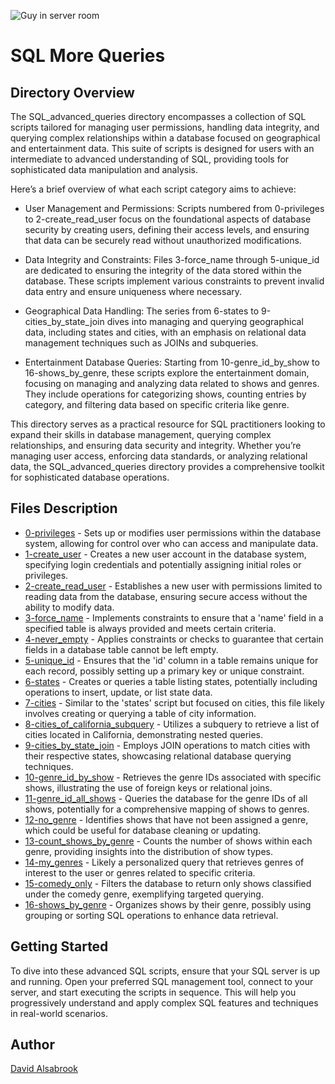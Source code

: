 
![Guy in server room](https://github.com/DAlsabrook/atlas-higher_level_programming/assets/112190470/b7834329-1e2d-4d8e-a601-54f59bac99e3)

# SQL More Queries

## Directory Overview
The SQL_advanced_queries directory encompasses a collection of SQL scripts tailored for managing user permissions, handling data integrity, and querying complex relationships within a database focused on geographical and entertainment data. This suite of scripts is designed for users with an intermediate to advanced understanding of SQL, providing tools for sophisticated data manipulation and analysis.

Here’s a brief overview of what each script category aims to achieve:

* User Management and Permissions: Scripts numbered from 0-privileges to 2-create_read_user focus on the foundational aspects of database security by creating users, defining their access levels, and ensuring that data can be securely read without unauthorized modifications.

* Data Integrity and Constraints: Files 3-force_name through 5-unique_id are dedicated to ensuring the integrity of the data stored within the database. These scripts implement various constraints to prevent invalid data entry and ensure uniqueness where necessary.

* Geographical Data Handling: The series from 6-states to 9-cities_by_state_join dives into managing and querying geographical data, including states and cities, with an emphasis on relational data management techniques such as JOINs and subqueries.

* Entertainment Database Queries: Starting from 10-genre_id_by_show to 16-shows_by_genre, these scripts explore the entertainment domain, focusing on managing and analyzing data related to shows and genres. They include operations for categorizing shows, counting entries by category, and filtering data based on specific criteria like genre.

This directory serves as a practical resource for SQL practitioners looking to expand their skills in database management, querying complex relationships, and ensuring data security and integrity. Whether you’re managing user access, enforcing data standards, or analyzing relational data, the SQL_advanced_queries directory provides a comprehensive toolkit for sophisticated database operations.

## Files Description

- [0-privileges](0-privileges.sql) - Sets up or modifies user permissions within the database system, allowing for control over who can access and manipulate data.
- [1-create_user](1-create_user.sql) - Creates a new user account in the database system, specifying login credentials and potentially assigning initial roles or privileges.
- [2-create_read_user](2-create_read_user.sql) - Establishes a new user with permissions limited to reading data from the database, ensuring secure access without the ability to modify data.
- [3-force_name](3-force_name.sql) - Implements constraints to ensure that a 'name' field in a specified table is always provided and meets certain criteria.
- [4-never_empty](4-never_empty.sql) - Applies constraints or checks to guarantee that certain fields in a database table cannot be left empty.
- [5-unique_id](5-unique_id.sql) - Ensures that the 'id' column in a table remains unique for each record, possibly setting up a primary key or unique constraint.
- [6-states](6-states.sql) - Creates or queries a table listing states, potentially including operations to insert, update, or list state data.
- [7-cities](7-cities.sql) - Similar to the 'states' script but focused on cities, this file likely involves creating or querying a table of city information.
- [8-cities_of_california_subquery](8-cities_of_california_subquery.sql) - Utilizes a subquery to retrieve a list of cities located in California, demonstrating nested queries.
- [9-cities_by_state_join](9-cities_by_state_join.sql) - Employs JOIN operations to match cities with their respective states, showcasing relational database querying techniques.
- [10-genre_id_by_show](10-genre_id_by_show.sql) - Retrieves the genre IDs associated with specific shows, illustrating the use of foreign keys or relational joins.
- [11-genre_id_all_shows](11-genre_id_all_shows.sql) - Queries the database for the genre IDs of all shows, potentially for a comprehensive mapping of shows to genres.
- [12-no_genre](12-no_genre.sql) - Identifies shows that have not been assigned a genre, which could be useful for database cleaning or updating.
- [13-count_shows_by_genre](13-count_shows_by_genre.sql) - Counts the number of shows within each genre, providing insights into the distribution of show types.
- [14-my_genres](14-my_genres.sql) - Likely a personalized query that retrieves genres of interest to the user or genres related to specific criteria.
- [15-comedy_only](15-comedy_only.sql) - Filters the database to return only shows classified under the comedy genre, exemplifying targeted querying.
- [16-shows_by_genre](16-shows_by_genre.sql) - Organizes shows by their genre, possibly using grouping or sorting SQL operations to enhance data retrieval.

## Getting Started

To dive into these advanced SQL scripts, ensure that your SQL server is up and running. Open your preferred SQL management tool, connect to your server, and start executing the scripts in sequence. This will help you progressively understand and apply complex SQL features and techniques in real-world scenarios.

## Author

[David Alsabrook](https://github.com/DAlsabrook)
